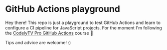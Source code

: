 # GitHub Actions playground

Hey there! This repo is just a playground to test GitHub Actions and learn to configure a CI pipeline for JavaScript projects. For the moment I'm following the [CodelyTV Pro GitHub Actions](https://pro.codely.tv/library/github-actions-de-0-a-integracion-continua/109857/about/) course 🐣

Tips and advice are welcome! :)